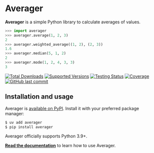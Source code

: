 # Averager

**Averager** is a simple Python library to calculate averages of values.

```python
>>> import averager
>>> averager.average(1, 2, 3)
2
>>> averager.weighted_average((1, 2), (2, 3))
1.6
>>> averager.median(5, 1, 2)
2
>>> averager.mode(1, 2, 4, 3, 3)
3
```

[![Total Downloads](https://img.shields.io/pepy/dt/averager)][pypi]
[![Supported Versions](https://img.shields.io/pypi/pyversions/averager.svg)][pypi]
[![Testing Status](https://img.shields.io/github/actions/workflow/status/bsoyka/averager/test.yml?branch=main&label=tests)][testing]
[![Coverage](https://img.shields.io/codecov/c/github/bsoyka/averager)][codecov]
[![GitHub last commit](https://img.shields.io/github/last-commit/bsoyka/averager)][github]

## Installation and usage

Averager is [available on PyPI][pypi].
Install it with your preferred package manager:

```sh
$ uv add averager
$ pip install averager
```

Averager officially supports Python 3.9+.

**[Read the documentation][docs]** to learn how to use Averager.

[codecov]: https://codecov.io/github/bsoyka/averager

[docs]: https://averager.readthedocs.io

[github]: https://github.com/bsoyka/averager

[license]: https://github.com/bsoyka/averager/blob/master/LICENSE

[pypi]: https://pypi.org/project/averager/

[testing]: https://github.com/bsoyka/averager/actions/workflows/test.yml
